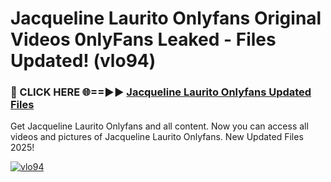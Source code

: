 # Jacqueline Laurito Onlyfans Original Videos 0nlyFans Leaked - Files Updated! (vlo94)

<h3>🔴 CLICK HERE 🌐==►► <a href="https://tinyurl.com/4seja8ks" rel="nofollow">Jacqueline Laurito Onlyfans Updated Files</a></h3>

Get Jacqueline Laurito Onlyfans and all content. Now you can access all videos and pictures of Jacqueline Laurito Onlyfans. New Updated Files 2025!

[![vlo94](https://i.imgur.com/EWjZXRe.gif)](https://tinyurl.com/4seja8ks)
